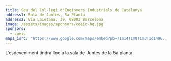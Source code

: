 ```yaml
---
title: Seu del Col·legi d'Enginyers Industrials de Catalunya
address1: Sala de Juntes, 5a Planta
address2: Via Laietana, 39, 08003 Barcelona
image: /assets/images/sponsors/coeic-hq.jpg
sponsors:
  - coeic
maps_isrc: "https://www.google.com/maps/embed?pb=!1m14!1m8!1m3!1d1496.7283437960016!2d2.1750432701018765!3d41.38588751894914!3m2!1i1024!2i768!4f13.1!3m3!1m2!1s0x0%3A0x4f9cd41769a120f3!2sEnginyers+Industrials+De+Catalunya+(EIC)!5e0!3m2!1sen!2ses!4v1505720016067"
---
```


L'esdeveniment tindrà lloc a la sala de Juntes de la 5a planta.
